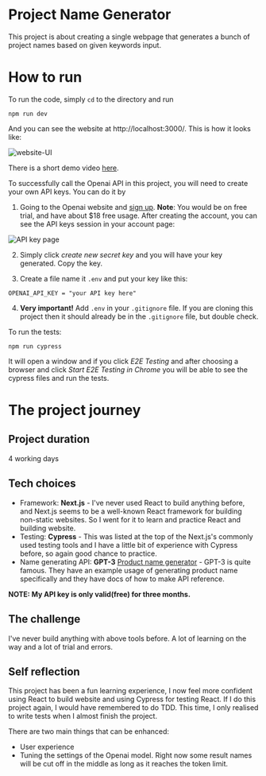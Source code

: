 # Project Name Generator

This project is about creating a single webpage that generates a bunch of project names based on given keywords input.

# How to run
To run the code, simply ```cd``` to the directory and run

```npm run dev```

And you can see the website at http://localhost:3000/. This is how it looks like:

![website-UI](website-UI.png)

There is a short demo video [here](https://youtu.be/1aQnDuiXf_4). 

To successfully call the Openai API in this project, you will need to create your own API keys. You can do it by 

1. Going to the Openai website and [sign up](https://auth0.openai.com/u/signup/identifier?state=hKFo2SBHYUx2YVJocjZ2aU9RRFVMVFExems5eTFVT2NnWU15TaFur3VuaXZlcnNhbC1sb2dpbqN0aWTZIHZGLXFUUmgtNzlnekZnQ25NTlluWGE3SEh0dnEtQmpBo2NpZNkgRFJpdnNubTJNdTQyVDNLT3BxZHR3QjNOWXZpSFl6d0Q). **Note**: You would be on free trial, and have about $18 free usage. After creating the account, you can see the API keys session in your account page:

![API key page](apikey.png)

2. Simply click *create new secret key* and you will have your key generated. Copy the key.

3. Create a file name it ```.env``` and put your key like this:

```OPENAI_API_KEY = "your API key here"```

4. **Very important!** Add ```.env``` in your ```.gitignore``` file. If you are cloning this project then it should already be in the ```.gitignore``` file, but double check.

To run the tests:

```npm run cypress```

It will open a window and if you click *E2E Testing* and after choosing a browser and click *Start E2E Testing in Chrome* you will be able to see the cypress files and run the tests.

# The project journey
## Project duration
4 working days

## Tech choices
- Framework: **Next.js** - I've never used React to build anything before, and Next.js seems to be a well-known React framework for building non-static websites. So I went for it to learn and practice React and building website.
- Testing: **Cypress** - This was listed at the top of the Next.js's commonly used testing tools and I have a little bit of experience with Cypress before, so again good chance to practice. 
- Name generating API: **GPT-3** [Product name generator](https://beta.openai.com/examples/default-product-name-gen) - GPT-3 is quite famous. They have an example usage of generating product name specifically and they have docs of how to make API reference.

**NOTE: My API key is only valid(free) for three months.**

## The challenge
I've never build anything with above tools before. A lot of learning on the way and a lot of trial and errors.

## Self reflection
This project has been a fun learning experience, I now feel more confident using React to build website and using Cypress for testing React. If I do this project again, I would have remembered to do TDD. This time, I only realised to write tests when I almost finish the project.

There are two main things that can be enhanced:

- User experience
- Tuning the settings of the Openai model. Right now some result names will be cut off in the middle as long as it reaches the token limit.
